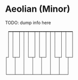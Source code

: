 Aeolian (Minor)
===============

TODO: dump info here

```
 ┍━┯━━┯━┯━┯━━┯━┯━━┯━┯━┯━━┯━┯━━┑
 │ │  │ │ │  │ │  │ │ │  │ │  │
 │ │  │ │ │  │ │  │ │ │  │ │  │
 │ │  │ │ │  │ │  │ │ │  │ │  │
 │ │  │ │ │  │ │  │ │ │  │ │  │
 │ │  │ │ │  │ │  │ │ │  │ │  │
┌┘ └┬─┘ │ └─┬┘ └┬─┘ │ └─┬┘ └┬─┘
│   │   │   │   │   │   │   │
│   │   │   │   │   │   │   │
│   │   │   │   │   │   │   │
└───┴───┴───┴───┴───┴───┴───┘
```
